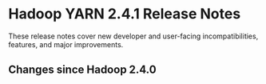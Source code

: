 # Hadoop YARN 2.4.1 Release Notes

These release notes cover new developer and user-facing incompatibilities, features, and major improvements.

## Changes since Hadoop 2.4.0



